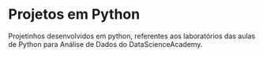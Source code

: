 # Projetos em Python
Projetinhos desenvolvidos em python, referentes aos laboratórios das aulas de Python para Análise de Dados do DataScienceAcademy.
